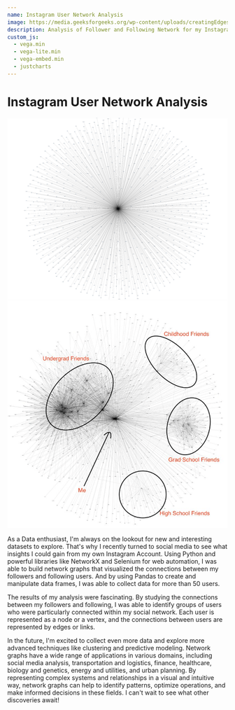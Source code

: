 ```yaml
---
name: Instagram User Network Analysis
image: https://media.geeksforgeeks.org/wp-content/uploads/creatingEdges.jpg
description: Analysis of Follower and Following Network for my Instagram account
custom_js:
  - vega.min
  - vega-lite.min
  - vega-embed.min
  - justcharts
---
```

# Instagram User Network Analysis

<img src="../assets/images/fig25.png" alt="image"/>
<img src="../assets/images/fig26.png" alt="image"/>

As a Data enthusiast, I'm always on the lookout for new and interesting datasets to explore. That's why I recently turned to social media to see what insights I could gain from my own Instagram Account. Using Python and powerful libraries like NetworkX and Selenium for web automation, I was able to build network graphs that visualized the connections between my followers and following users. And by using Pandas to create and manipulate data frames, I was able to collect data for more than 50 users.

The results of my analysis were fascinating. By studying the connections between my followers and following, I was able to identify groups of users who were particularly connected within my social network. Each user is represented as a node or a vertex, and the connections between users are represented by edges or links. 

In the future, I'm excited to collect even more data and explore more advanced techniques like clustering and predictive modeling. Network graphs have a wide range of applications in various domains, including social media analysis, transportation and logistics, finance, healthcare, biology and genetics, energy and utilities, and urban planning. By representing complex systems and relationships in a visual and intuitive way, network graphs can help to identify patterns, optimize operations, and make informed decisions in these fields. I can't wait to see what other discoveries await! 

